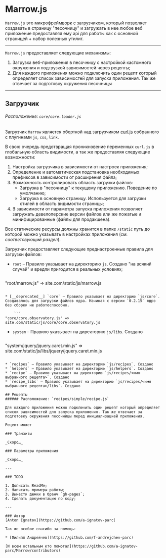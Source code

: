 # Marrow.js

`Marrow.js` это микрофреймворк с загрузчиком, который позволяет создавать в страницу "песочницу" и загружать в нее любое веб приложение предоставляя ему api для работы как с основной страницей + набор полезных утилит.

---

`Marrow.js` предоставляет следующие механизмы:

1. Загрузка веб-приложения в песочницу с настройкой кастомного окружения и подгрузкой зависимостей через рецепты;
1. Для каждого приложения можно подключить один рецепт который определяет список зависимостей для запуска приложения. Так же отвечает за подготовку окружения песочницы

---

## Загрузчик
###### Расположение: `core/core.loader.js`

Загрузчик `Marrow` является оберткой над загрузчиком [curl.js](https://github.com/cujojs/curl/) собранного с плугинами `js`, `css`, `link`. 

В свою очередь предотвращая проникновение переменных `curl.js` в глобальную область видимости, а так же предоставляя следующие возможности:

1. Настройка загрузчика в зависимости от настроек приложения;
1. Определение и автоматическая подстановка необходимых префиксов в зависимости от расширения файла;
1. Возможность контролировать область загрузки файлов:
	* Загрузка в "песочницу" к текущему приложению. Поведение по умолчанию;
	* Загрузка в основную страницу. Используется для загрузки стилей в область видимости страницы;
1. В зависимости от параметра запуска приложения позволяет загружать девелоперские версии файлов или же пожатые и минифицированные (файлы для продакшена).

Все статические ресурсы должны хранится в папке `/static` путь до которой можно указывать в настройках приложения (_см. соответсвующий раздел_).

Загрузчик предоставляет следующие преднастроенные правила для загрузки файлов:

* `root` – Правило указывает на директорию `js`. Cоздано "на всякий случай" и вредли пригодится в реальных условиях;

	```
"root/marrow.js" => site.com/static/js/marrow.js
```

* [__deprecated__] `core` – Правило указывает на директорию `js/core`. Создавалось для загрузки файлов ядра. Начиная с версии `0.2.15` ядро без сборки не работоспособно.

	```
"core/core.observatory.js" => site.com/static/js/core/core.observatory.js
```

* `system` – Правило указывает на директорию `js/libs`. Cоздано

	```
"system/jquery/jquery.caret.min.js" => site.com/static/js/libs/jquery/jquery.caret.min.js
```

* `recipes` – Правило указывает на директорию `js/recipes`. Cоздано
* `helpers` – Правило указывает на директорию `js/helpers`. Cоздано
* `recipe` – Правило указывает на директорию `js/recipes/<имя выбранного рецепта>`. Cоздано
* `recipe_libs` – Правило указывает на директорию `js/recipes/<имя выбранного рецепта>/libs`. Cоздано

## Рецепты
###### Расположение: `recipes/simple/recipe.js`

Для каждого приложения можно подключить один рецепт который определяет список зависимостей для запуска приложения. Так же отвечает за подготовку окружения песочницы перед инициализацией приложения.

Рецепт может 

### Транзиты

_Скоро…_

### Параметры приложения

_Скоро…_

---

### TODO

1. Дописать ReadMe;
2. Написать примеры работы;
3. Вынести демки в бранч `gh-pages`;
4. Сделать документацию по коду;

---

### Автор
[Anton Ignatov](https://github.com/a-ignatov-parc)

Так же особое спасибо за помощь:

* [Филипп Андрейчев](https://github.com/f-andrejchev-parc)

[И всем остальным кто помогал](https://github.com/a-ignatov-parc/Marrow/contributors)